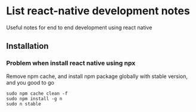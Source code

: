 # List react-native development notes
Useful notes for end to end development using react native

## Installation

### Problem when install react native using npx
Remove npm cache, and install npm package globally with stable version, and you good to go

```
sudo npm cache clean -f
sudo npm install -g n
sudo n stable
```

